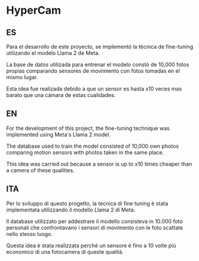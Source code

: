# HyperCam

<h2>ES</h2>
<p>Para el desarrollo de este proyecto, se implementó la técnica de fine-tuning utilizando el modelo Llama 2 de Meta.</p>

<p>La base de datos utilizada para entrenar el modelo constó de 10,000 fotos propias comparando sensores de movimiento con fotos tomadas en el mismo lugar.</p>

<p>Esta idea fue realizada debido a que un sensor es hasta x10 veces mas barato que una cámara de estas cualidades.</p>

<h2>EN</h2>
<p>For the development of this project, the fine-tuning technique was implemented using Meta's Llama 2 model.</p>

<p>The database used to train the model consisted of 10,000 own photos comparing motion sensors with photos taken in the same place.</p>

<p>This idea was carried out because a sensor is up to x10 times cheaper than a camera of these qualities.</p>

<h2>ITA</h2>

<p>Per lo sviluppo di questo progetto, la tecnica di fine tuning è stata implementata utilizzando il modello Llama 2 di Meta.</p>

<p>Il database utilizzato per addestrare il modello consisteva in 10.000 foto personali che confrontavano i sensori di movimento con le foto scattate nello stesso luogo.</p>

<p>Questa idea è stata realizzata perché un sensore è fino a 10 volte più economico di una fotocamera di queste qualità.</p>
